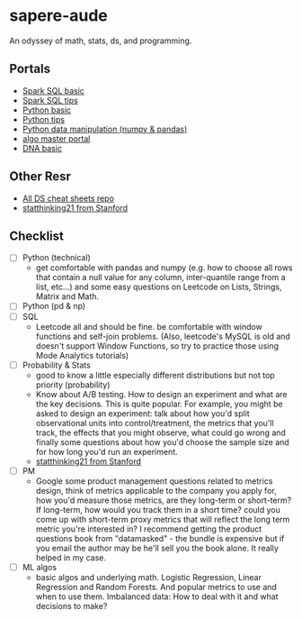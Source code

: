 # sapere-aude
An odyssey of math, stats, ds, and programming.

## Portals
* [Spark SQL basic](./tips/spark_sql_basic.md)
* [Spark SQL tips](./tips/spark_sql_tips.md)
* [Python basic](./tips/python_basic.md)
* [Python tips](./tips/python_tips.md)
* [Python data manipulation (numpy & pandas)](./tips/python_dm_basic.md)
* [algo master portal](./algo/README.md)
* [DNA basic](./tips/dna_basic.md)

## Other Resr
* [All DS cheat sheets repo](https://github.com/FavioVazquez/ds-cheatsheets)
* [statthinking21 from Stanford](https://statsthinking21.org/)

## Checklist
- [ ] Python (technical)
    * get comfortable with pandas and numpy (e.g. how to choose all rows that contain a null value for any column, inter-quantile range from a list, etc...) and some easy questions on Leetcode on Lists, Strings, Matrix and Math.
- [ ] Python (pd & np)
- [ ] SQL
    * Leetcode all and should be fine. be comfortable with window functions and self-join problems. (Also, leetcode's MySQL is old and doesn't support Window Functions, so try to practice those using Mode Analytics tutorials)
- [ ] Probability & Stats
    * good to know a little especially different distributions but not top priority (probability)
    * Know about A/B testing. How to design an experiment and what are the key decisions. This is quite popular. For example, you might be asked to design an experiment: talk about how you'd split observational units into control/treatment, the metrics that you'll track, the effects that you might observe, what could go wrong and finally some questions about how you'd choose the sample size and for how long you'd run an experiment.
    * [statthinking21 from Stanford](https://statsthinking21.org/)
- [ ] PM
    * Google some product management questions related to metrics design, think of metrics applicable to the company you apply for, how you'd measure those metrics, are they long-term or short-term? If long-term, how would you track them in a short time? could you come up with short-term proxy metrics that will reflect the long term metric you're interested in? I recommend getting the product questions book from "datamasked" - the bundle is expensive but if you email the author may be he'll sell you the book alone. It really helped in my case.
- [ ] ML algos
    * basic algos and underlying math. Logistic Regression, Linear Regression and Random Forests. And popular metrics to use and when to use them. Imbalanced data: How to deal with it and what decisions to make?

